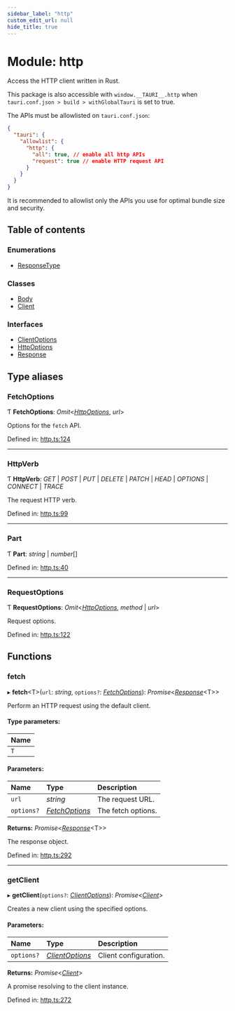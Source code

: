 ```yaml
---
sidebar_label: "http"
custom_edit_url: null
hide_title: true
---
```


# Module: http

Access the HTTP client written in Rust.

This package is also accessible with `window.__TAURI__.http` when `tauri.conf.json > build > withGlobalTauri` is set to true.

The APIs must be allowlisted on `tauri.conf.json`:
```json
{
  "tauri": {
    "allowlist": {
      "http": {
        "all": true, // enable all http APIs
        "request": true // enable HTTP request API
      }
    }
  }
}
```
It is recommended to allowlist only the APIs you use for optimal bundle size and security.

## Table of contents

### Enumerations

- [ResponseType](../enums/http.responsetype.md)

### Classes

- [Body](../classes/http.body.md)
- [Client](../classes/http.client.md)

### Interfaces

- [ClientOptions](../interfaces/http.clientoptions.md)
- [HttpOptions](../interfaces/http.httpoptions.md)
- [Response](../interfaces/http.response.md)

## Type aliases

### FetchOptions

Ƭ **FetchOptions**: *Omit*<[*HttpOptions*](../interfaces/http.httpoptions.md), *url*\>

Options for the `fetch` API.

Defined in: [http.ts:124](https://github.com/tauri-apps/tauri/blob/3afef190/tooling/api/src/http.ts#L124)

___

### HttpVerb

Ƭ **HttpVerb**: *GET* \| *POST* \| *PUT* \| *DELETE* \| *PATCH* \| *HEAD* \| *OPTIONS* \| *CONNECT* \| *TRACE*

The request HTTP verb.

Defined in: [http.ts:99](https://github.com/tauri-apps/tauri/blob/3afef190/tooling/api/src/http.ts#L99)

___

### Part

Ƭ **Part**: *string* \| *number*[]

Defined in: [http.ts:40](https://github.com/tauri-apps/tauri/blob/3afef190/tooling/api/src/http.ts#L40)

___

### RequestOptions

Ƭ **RequestOptions**: *Omit*<[*HttpOptions*](../interfaces/http.httpoptions.md), *method* \| *url*\>

Request options.

Defined in: [http.ts:122](https://github.com/tauri-apps/tauri/blob/3afef190/tooling/api/src/http.ts#L122)

## Functions

### fetch

▸ **fetch**<T\>(`url`: *string*, `options?`: [*FetchOptions*](http.md#fetchoptions)): *Promise*<[*Response*](../interfaces/http.response.md)<T\>\>

Perform an HTTP request using the default client.

#### Type parameters:

Name |
:------ |
`T` |

#### Parameters:

Name | Type | Description |
:------ | :------ | :------ |
`url` | *string* | The request URL.   |
`options?` | [*FetchOptions*](http.md#fetchoptions) | The fetch options.   |

**Returns:** *Promise*<[*Response*](../interfaces/http.response.md)<T\>\>

The response object.

Defined in: [http.ts:292](https://github.com/tauri-apps/tauri/blob/3afef190/tooling/api/src/http.ts#L292)

___

### getClient

▸ **getClient**(`options?`: [*ClientOptions*](../interfaces/http.clientoptions.md)): *Promise*<[*Client*](../classes/http.client.md)\>

Creates a new client using the specified options.

#### Parameters:

Name | Type | Description |
:------ | :------ | :------ |
`options?` | [*ClientOptions*](../interfaces/http.clientoptions.md) | Client configuration.    |

**Returns:** *Promise*<[*Client*](../classes/http.client.md)\>

A promise resolving to the client instance.

Defined in: [http.ts:272](https://github.com/tauri-apps/tauri/blob/3afef190/tooling/api/src/http.ts#L272)
